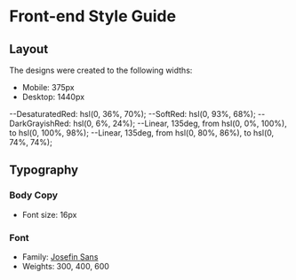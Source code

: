 # Front-end Style Guide

## Layout

The designs were created to the following widths:

- Mobile: 375px
- Desktop: 1440px

--DesaturatedRed: hsl(0, 36%, 70%);
--SoftRed: hsl(0, 93%, 68%);
--DarkGrayishRed: hsl(0, 6%, 24%);
--Linear, 135deg, from hsl(0, 0%, 100%), to hsl(0, 100%, 98%);
--Linear, 135deg, from hsl(0, 80%, 86%), to hsl(0, 74%, 74%);

## Typography

### Body Copy

- Font size: 16px

### Font

- Family: [Josefin Sans](https://fonts.google.com/specimen/Josefin+Sans)
- Weights: 300, 400, 600

